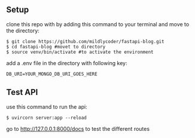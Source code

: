 ## Setup

clone this repo with by adding this command to your terminal and move to the directory:
```console
$ git clone https://github.com/mildlycoder/fastapi-blog.git
$ cd fastapi-blog #movet to directory
$ source venv/bin/activate #to activate the environment
```

add a .env file in the directory with following key:

```console
DB_URI=YOUR_MONGO_DB_URI_GOES_HERE
```


## Test API
use this command to run the api:
```console
$ uvircorn server:app --reload
```

go to http://127.0.0.1:8000/docs to test the different routes







